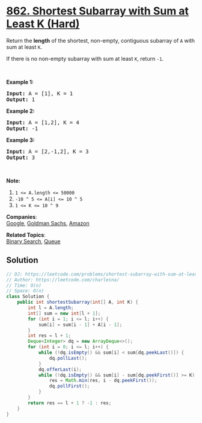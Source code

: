 # [862. Shortest Subarray with Sum at Least K (Hard)](https://leetcode.com/problems/shortest-subarray-with-sum-at-least-k/)

<p>Return the <strong>length</strong> of the shortest, non-empty, contiguous&nbsp;subarray of <code>A</code> with sum at least <code>K</code>.</p>

<p>If there is no non-empty subarray with sum at least <code>K</code>, return <code>-1</code>.</p>

<p>&nbsp;</p>

<ol>
</ol>

<div>
<p><strong>Example 1:</strong></p>

<pre><strong>Input: </strong>A = <span id="example-input-1-1">[1]</span>, K = <span id="example-input-1-2">1</span>
<strong>Output: </strong><span id="example-output-1">1</span>
</pre>

<div>
<p><strong>Example 2:</strong></p>

<pre><strong>Input: </strong>A = <span id="example-input-2-1">[1,2]</span>, K = <span id="example-input-2-2">4</span>
<strong>Output: </strong><span id="example-output-2">-1</span>
</pre>

<div>
<p><strong>Example 3:</strong></p>

<pre><strong>Input: </strong>A = <span id="example-input-3-1">[2,-1,2]</span>, K = <span id="example-input-3-2">3</span>
<strong>Output: </strong><span id="example-output-3">3</span>
</pre>

<p>&nbsp;</p>

<p><strong>Note:</strong></p>

<ol>
	<li><code>1 &lt;= A.length &lt;= 50000</code></li>
	<li><code>-10 ^ 5&nbsp;&lt;= A[i] &lt;= 10 ^ 5</code></li>
	<li><code>1 &lt;= K &lt;= 10 ^ 9</code></li>
</ol>
</div>
</div>
</div>


**Companies**:  
[Google](https://leetcode.com/company/google), [Goldman Sachs](https://leetcode.com/company/goldman-sachs), [Amazon](https://leetcode.com/company/amazon)

**Related Topics**:  
[Binary Search](https://leetcode.com/tag/binary-search/), [Queue](https://leetcode.com/tag/queue/)

## Solution 

```java
// OJ: https://leetcode.com/problems/shortest-subarray-with-sum-at-least-k/
// Author: https://leetcode.com/charlesna/
// Time: O(n)
// Space: O(n)
class Solution {
    public int shortestSubarray(int[] A, int K) {
        int l = A.length;
        int[] sum = new int[l + 1];
        for (int i = 1; i <= l; i++) {
            sum[i] = sum[i - 1] + A[i - 1];
        }
        int res = l + 1;
        Deque<Integer> dq = new ArrayDeque<>();
        for (int i = 0; i <= l; i++) {
            while (!dq.isEmpty() && sum[i] < sum[dq.peekLast()]) {
                dq.pollLast();
            }
            dq.offerLast(i);
            while (!dq.isEmpty() && sum[i] - sum[dq.peekFirst()] >= K) {
                res = Math.min(res, i - dq.peekFirst());
                dq.pollFirst();
            }
        }
        return res == l + 1 ? -1 : res;
    }
}
```
